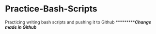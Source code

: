 # Practice-Bash-Scripts
Practicing writing bash scripts and pushing it to Github
****************************Change made in Github*******************

